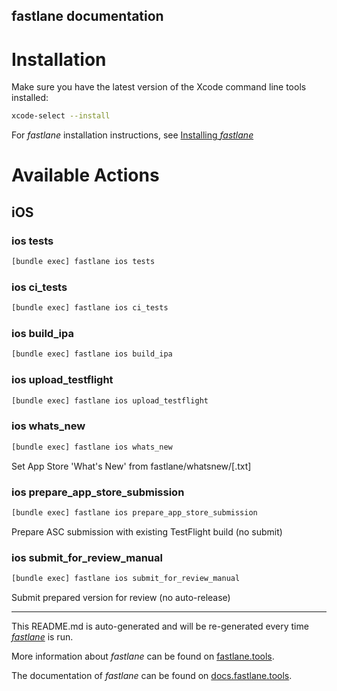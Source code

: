 fastlane documentation
----

# Installation

Make sure you have the latest version of the Xcode command line tools installed:

```sh
xcode-select --install
```

For _fastlane_ installation instructions, see [Installing _fastlane_](https://docs.fastlane.tools/#installing-fastlane)

# Available Actions

## iOS

### ios tests

```sh
[bundle exec] fastlane ios tests
```



### ios ci_tests

```sh
[bundle exec] fastlane ios ci_tests
```



### ios build_ipa

```sh
[bundle exec] fastlane ios build_ipa
```



### ios upload_testflight

```sh
[bundle exec] fastlane ios upload_testflight
```



### ios whats_new

```sh
[bundle exec] fastlane ios whats_new
```

Set App Store 'What's New' from fastlane/whatsnew/<version>[.txt]

### ios prepare_app_store_submission

```sh
[bundle exec] fastlane ios prepare_app_store_submission
```

Prepare ASC submission with existing TestFlight build (no submit)

### ios submit_for_review_manual

```sh
[bundle exec] fastlane ios submit_for_review_manual
```

Submit prepared version for review (no auto-release)

----

This README.md is auto-generated and will be re-generated every time [_fastlane_](https://fastlane.tools) is run.

More information about _fastlane_ can be found on [fastlane.tools](https://fastlane.tools).

The documentation of _fastlane_ can be found on [docs.fastlane.tools](https://docs.fastlane.tools).
